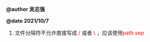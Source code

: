 **@author 吴志强**

**@date 2021/10/7**

1. 文件分隔符不允许直接写成 <font color='red'>/</font> 或者 <font color='red'>\\</font> ，应该使用<font color='red'>path.sep</font>
